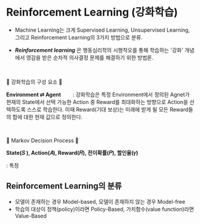 # Reinforcement Learning (강화학습)

- Machine Learning는 크게 Supervised Learning, Unsupervised Learning, 그리고 Reinforcement Learning의 3가지 방법으로 분류.

- ***Reinforcement learning*** 은 행동심리학의 시행착오를 통해 학습하는 '강화' 개념에서 영감을 받은 순차적 의사결정 문제를 해결하기 위한 방법론.


<br/>

👻 강화학습의 구성 요소 👻

 **Environment  ⇄  Agent** 　　: 강화학습은 특정 Environment에서 정의된 Agnet가 현재의 State에서 선택 가능한 Action 중 Reward를 최대화하는 방향으로 Action을 선택하도록 스스로 학습한다. 이때 Reward(기대 보상)는 미래에 받게 될 모든 Reward들의 합에 대한 현재 값으로 정의한다.

<br/>

👻 Markov Decision Process 👻

 **State(𝑆 ), Action(𝐴), Reward(𝑅), 전이확률(𝑃), 할인율(𝛾)**

: 특정 


## Reinforcement Learning의 분류

- 모델이 존재하는 경우 Model-based, 모델이 존재하지 않는 경우 Model-free
- 학습의 대상이 정책(policy)이라면 Policy-Based, 가치함수(value function)라면 Value-Based

